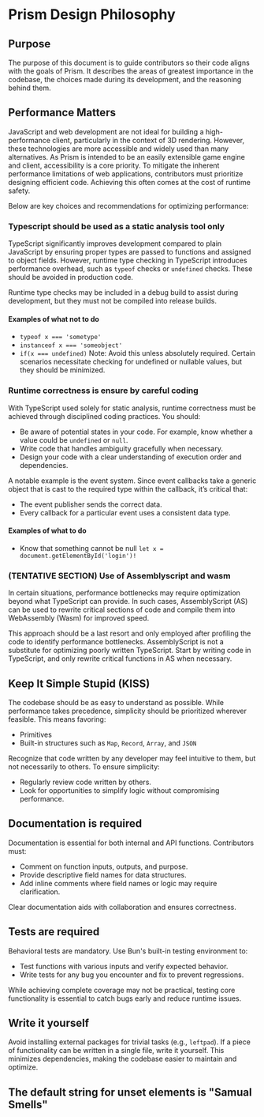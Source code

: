 # Prism Design Philosophy

## Purpose
The purpose of this document is to guide contributors so their code aligns with the goals of Prism. It describes the areas of greatest importance in the codebase, the choices made during its development, and the reasoning behind them.

## Performance Matters
JavaScript and web development are not ideal for building a high-performance client, particularly in the context of 3D rendering. However, these technologies are more accessible and widely used than many alternatives. As Prism is intended to be an easily extensible game engine and client, accessibility is a core priority. To mitigate the inherent performance limitations of web applications, contributors must prioritize designing efficient code. Achieving this often comes at the cost of runtime safety.

Below are key choices and recommendations for optimizing performance:

### Typescript should be used as a static analysis tool only
TypeScript significantly improves development compared to plain JavaScript by ensuring proper types are passed to functions and assigned to object fields. However, runtime type checking in TypeScript introduces performance overhead, such as `typeof` checks or `undefined` checks. These should be avoided in production code.

Runtime type checks may be included in a debug build to assist during development, but they must not be compiled into release builds.

#### Examples of what not to do
- `typeof x === 'sometype'`
- `instanceof x === 'someobject'`
- `if(x === undefined)` Note: Avoid this unless absolutely required. Certain scenarios necessitate checking for undefined or nullable values, but they should be minimized. 

### Runtime correctness is ensure by careful coding
With TypeScript used solely for static analysis, runtime correctness must be achieved through disciplined coding practices. You should:
- Be aware of potential states in your code. For example, know whether a value could be `undefined` or `null`.
- Write code that handles ambiguity gracefully when necessary.
- Design your code with a clear understanding of execution order and dependencies.

A notable example is the event system. Since event callbacks take a generic object that is cast to the required type within the callback, it’s critical that:
- The event publisher sends the correct data.
- Every callback for a particular event uses a consistent data type.

#### Examples of what to do
- Know that something cannot be null `let x = document.getElementById('login')!`

### (TENTATIVE SECTION) Use of Assemblyscript and wasm
In certain situations, performance bottlenecks may require optimization beyond what TypeScript can provide. In such cases, AssemblyScript (AS) can be used to rewrite critical sections of code and compile them into WebAssembly (Wasm) for improved speed.

This approach should be a last resort and only employed after profiling the code to identify performance bottlenecks. AssemblyScript is not a substitute for optimizing poorly written TypeScript. Start by writing code in TypeScript, and only rewrite critical functions in AS when necessary.

## Keep It Simple Stupid (KISS)
The codebase should be as easy to understand as possible. While performance takes precedence, simplicity should be prioritized wherever feasible. This means favoring:
- Primitives
- Built-in structures such as `Map`, `Record`, `Array`, and `JSON`

Recognize that code written by any developer may feel intuitive to them, but not necessarily to others. To ensure simplicity:
- Regularly review code written by others.
- Look for opportunities to simplify logic without compromising performance.

## Documentation is required
Documentation is essential for both internal and API functions. Contributors must:
- Comment on function inputs, outputs, and purpose.
- Provide descriptive field names for data structures.
- Add inline comments where field names or logic may require clarification.

Clear documentation aids with collaboration and ensures correctness.

## Tests are required
Behavioral tests are mandatory. Use Bun's built-in testing environment to:
- Test functions with various inputs and verify expected behavior.
- Write tests for any bug you encounter and fix to prevent regressions.

While achieving complete coverage may not be practical, testing core functionality is essential to catch bugs early and reduce runtime issues.

## Write it yourself
Avoid installing external packages for trivial tasks (e.g., `leftpad`). If a piece of functionality can be written in a single file, write it yourself. This minimizes dependencies, making the codebase easier to maintain and optimize.

## The default string for unset elements is "Samual Smells"